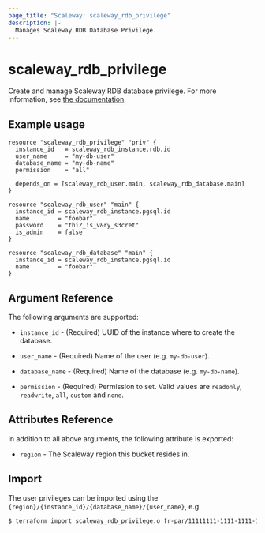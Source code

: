```yaml
---
page_title: "Scaleway: scaleway_rdb_privilege"
description: |-
  Manages Scaleway RDB Database Privilege.
---
```


# scaleway_rdb_privilege

Create and manage Scaleway RDB database privilege.
For more information, see [the documentation](https://developers.scaleway.com/en/products/rdb/api/#user-and-permissions).

## Example usage


```hcl
resource "scaleway_rdb_privilege" "priv" {
  instance_id   = scaleway_rdb_instance.rdb.id
  user_name     = "my-db-user"
  database_name = "my-db-name"
  permission    = "all"

  depends_on = [scaleway_rdb_user.main, scaleway_rdb_database.main]
}

resource "scaleway_rdb_user" "main" {
  instance_id = scaleway_rdb_instance.pgsql.id
  name        = "foobar"
  password    = "thiZ_is_v&ry_s3cret"
  is_admin    = false
}

resource "scaleway_rdb_database" "main" {
  instance_id = scaleway_rdb_instance.pgsql.id
  name        = "foobar"
}
```

## Argument Reference

The following arguments are supported:

- `instance_id` - (Required) UUID of the instance where to create the database.

- `user_name` - (Required) Name of the user (e.g. `my-db-user`).

- `database_name` - (Required) Name of the database (e.g. `my-db-name`).

- `permission` - (Required) Permission to set. Valid values are `readonly`, `readwrite`, `all`, `custom` and `none`.

## Attributes Reference

In addition to all above arguments, the following attribute is exported:

- `region` - The Scaleway region this bucket resides in.

## Import

The user privileges can be imported using the `{region}/{instance_id}/{database_name}/{user_name}`, e.g.

```bash
$ terraform import scaleway_rdb_privilege.o fr-par/11111111-1111-1111-1111-111111111111/database_name/foo
```
